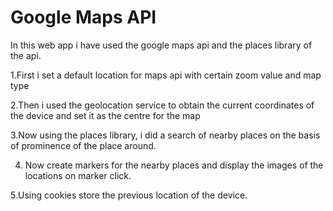 # Google Maps API 
In this web app i have used the google maps api and the places library of the api.


1.First i set a default location for maps api with certain zoom value and map type

2.Then i used the geolocation service to obtain the current coordinates of the device and set it as the centre for the map

3.Now using the places library, i did a search of nearby places on the basis of prominence of the place around.

4. Now create markers for the nearby places and display the images of the locations on marker click.

5.Using cookies store the previous location of the device.
